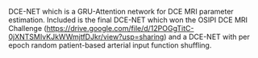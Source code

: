 DCE-NET which is a GRU-Attention network for DCE MRI parameter estimation. Included is the final DCE-NET which won the OSIPI DCE MRI Challenge (https://drive.google.com/file/d/12POGgTitC-0jXNTSMIvKJkWWmjtfDJkr/view?usp=sharing) and a DCE-NET with per epoch random patient-based arterial input function shuffling.
